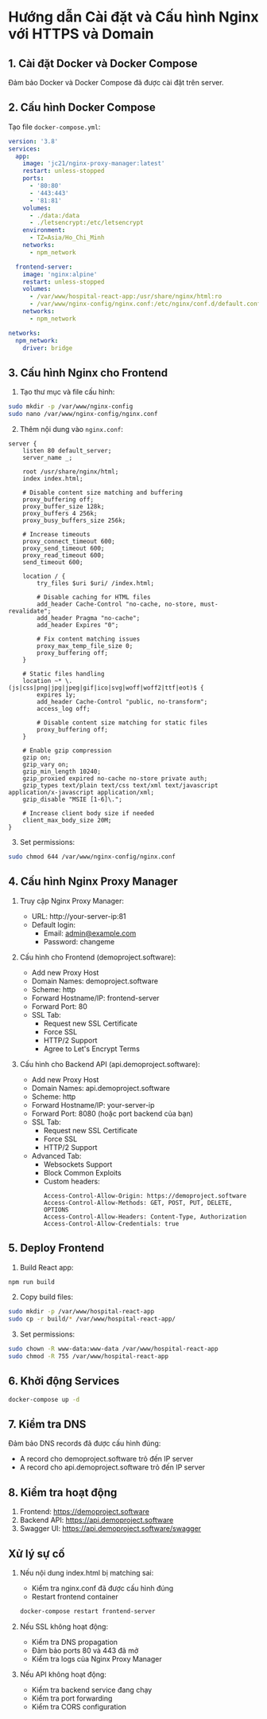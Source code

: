 # Hướng dẫn Cài đặt và Cấu hình Nginx với HTTPS và Domain

## 1. Cài đặt Docker và Docker Compose

Đảm bảo Docker và Docker Compose đã được cài đặt trên server.

## 2. Cấu hình Docker Compose

Tạo file `docker-compose.yml`:

```yaml
version: '3.8'
services:
  app:
    image: 'jc21/nginx-proxy-manager:latest'
    restart: unless-stopped
    ports:
      - '80:80'
      - '443:443'  
      - '81:81'
    volumes:
      - ./data:/data
      - ./letsencrypt:/etc/letsencrypt
    environment:
      - TZ=Asia/Ho_Chi_Minh
    networks:
      - npm_network

  frontend-server:
    image: 'nginx:alpine'
    restart: unless-stopped
    volumes:
      - /var/www/hospital-react-app:/usr/share/nginx/html:ro
      - /var/www/nginx-config/nginx.conf:/etc/nginx/conf.d/default.conf:ro
    networks:
      - npm_network

networks:
  npm_network:
    driver: bridge
```

## 3. Cấu hình Nginx cho Frontend

1. Tạo thư mục và file cấu hình:
```bash
sudo mkdir -p /var/www/nginx-config
sudo nano /var/www/nginx-config/nginx.conf
```

2. Thêm nội dung vào `nginx.conf`:
```nginx
server {
    listen 80 default_server;
    server_name _;
    
    root /usr/share/nginx/html;
    index index.html;

    # Disable content size matching and buffering
    proxy_buffering off;
    proxy_buffer_size 128k;
    proxy_buffers 4 256k;
    proxy_busy_buffers_size 256k;

    # Increase timeouts
    proxy_connect_timeout 600;
    proxy_send_timeout 600;
    proxy_read_timeout 600;
    send_timeout 600;

    location / {
        try_files $uri $uri/ /index.html;
        
        # Disable caching for HTML files
        add_header Cache-Control "no-cache, no-store, must-revalidate";
        add_header Pragma "no-cache";
        add_header Expires "0";
        
        # Fix content matching issues
        proxy_max_temp_file_size 0;
        proxy_buffering off;
    }

    # Static files handling
    location ~* \.(js|css|png|jpg|jpeg|gif|ico|svg|woff|woff2|ttf|eot)$ {
        expires 1y;
        add_header Cache-Control "public, no-transform";
        access_log off;
        
        # Disable content size matching for static files
        proxy_buffering off;
    }

    # Enable gzip compression
    gzip on;
    gzip_vary on;
    gzip_min_length 10240;
    gzip_proxied expired no-cache no-store private auth;
    gzip_types text/plain text/css text/xml text/javascript application/x-javascript application/xml;
    gzip_disable "MSIE [1-6]\.";

    # Increase client body size if needed
    client_max_body_size 20M;
}
```

3. Set permissions:
```bash
sudo chmod 644 /var/www/nginx-config/nginx.conf
```

## 4. Cấu hình Nginx Proxy Manager

1. Truy cập Nginx Proxy Manager:
   - URL: http://your-server-ip:81
   - Default login:
     - Email: admin@example.com
     - Password: changeme

2. Cấu hình cho Frontend (demoproject.software):
   - Add new Proxy Host
   - Domain Names: demoproject.software
   - Scheme: http
   - Forward Hostname/IP: frontend-server
   - Forward Port: 80
   - SSL Tab:
     - Request new SSL Certificate
     - Force SSL
     - HTTP/2 Support
     - Agree to Let's Encrypt Terms

3. Cấu hình cho Backend API (api.demoproject.software):
   - Add new Proxy Host
   - Domain Names: api.demoproject.software
   - Scheme: http
   - Forward Hostname/IP: your-server-ip
   - Forward Port: 8080 (hoặc port backend của bạn)
   - SSL Tab:
     - Request new SSL Certificate
     - Force SSL
     - HTTP/2 Support
   - Advanced Tab:
     - Websockets Support
     - Block Common Exploits
     - Custom headers:
       ```
       Access-Control-Allow-Origin: https://demoproject.software
       Access-Control-Allow-Methods: GET, POST, PUT, DELETE, OPTIONS
       Access-Control-Allow-Headers: Content-Type, Authorization
       Access-Control-Allow-Credentials: true
       ```

## 5. Deploy Frontend

1. Build React app:
```bash
npm run build
```

2. Copy build files:
```bash
sudo mkdir -p /var/www/hospital-react-app
sudo cp -r build/* /var/www/hospital-react-app/
```

3. Set permissions:
```bash
sudo chown -R www-data:www-data /var/www/hospital-react-app
sudo chmod -R 755 /var/www/hospital-react-app
```

## 6. Khởi động Services

```bash
docker-compose up -d
```

## 7. Kiểm tra DNS

Đảm bảo DNS records đã được cấu hình đúng:
- A record cho demoproject.software trỏ đến IP server
- A record cho api.demoproject.software trỏ đến IP server

## 8. Kiểm tra hoạt động

1. Frontend: https://demoproject.software
2. Backend API: https://api.demoproject.software
3. Swagger UI: https://api.demoproject.software/swagger

## Xử lý sự cố

1. Nếu nội dung index.html bị matching sai:
   - Kiểm tra nginx.conf đã được cấu hình đúng
   - Restart frontend container
   ```bash
   docker-compose restart frontend-server
   ```

2. Nếu SSL không hoạt động:
   - Kiểm tra DNS propagation
   - Đảm bảo ports 80 và 443 đã mở
   - Kiểm tra logs của Nginx Proxy Manager

3. Nếu API không hoạt động:
   - Kiểm tra backend service đang chạy
   - Kiểm tra port forwarding
   - Kiểm tra CORS configuration 